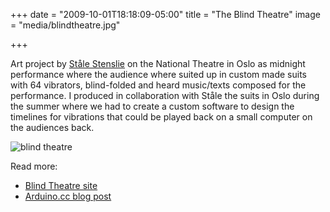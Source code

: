 +++
date = "2009-10-01T18:18:09-05:00"
title = "The Blind Theatre"
image = "media/blindtheatre.jpg"

+++

Art project by [Ståle Stenslie](http://www.stenslie.net/) on the National Theatre in Oslo as midnight performance where the audience where suited up in custom made suits with 64 vibrators, blind-folded and heard music/texts composed for the performance. I produced in collaboration with Ståle the suits in Oslo during the summer where we had to create a custom software to design the timelines for vibrations that could be played back on a small computer on the audiences back.

![blind theatre](work/blindtheatre/01.jpg)

Read more:

- [Blind Theatre site](https://blindtheater.wordpress.com/)
- [Arduino.cc blog post](https://blog.arduino.cc/2011/01/11/arduino-to-spread-your-senses/)
